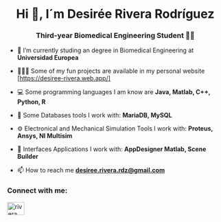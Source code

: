 <h1 align="center">Hi 👋, I´m Desirée Rivera Rodríguez</h1>
<h3 align="center">Third-year Biomedical Engineering Student 🧬🦾</h3>

- 🔭 I’m currently studing an degree in Biomedical Engineering at **Universidad Europea** 

- 👩🏻‍💻 Some of my fun projects are available in my personal website [https://desiree-rivera.web.app/]

- 💻 Some programming languages I am know are **Java, Matlab, C++, Python, R**
- 💾 Some Databases tools I work with: **MariaDB, MySQL**
- ⚙️ Electronical and Mechanical Simulation Tools I work with: **Proteus, Ansys, NI Multisim**
- 💬 Interfaces Applications I work with: **AppDesigner Matlab, Scene Builder**  

- 📫 How to reach me **desiree.rivera.rdz@gmail.com**

<h3 align="left">Connect with me:</h3>
<p align="left">
<a href=https://www.linkedin.com/in/desir%C3%A9e-rivera-rodr%C3%ADguez-0a4079243 target="blank"><img align="center" src="https://raw.githubusercontent.com/rahuldkjain/github-profile-readme-generator/master/src/images/icons/Social/linked-in-alt.svg" alt="rivera" height="30" width="40" /></a>
</p>

